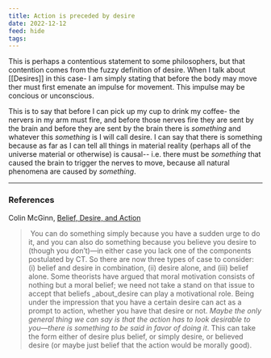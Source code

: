 ```yaml
---
title: Action is preceded by desire
date: 2022-12-12
feed: hide
tags:
---
```

This is perhaps a contentious statement to some philosophers, but that contention comes from the fuzzy definition of desire. When I talk about [[Desires]] in this case- I am simply stating that before the body may move ther must first emenate an impulse for movement. This impulse may be concious or unconscious. 

This is to say that before I can pick up my cup to drink my coffee- the nervers in my arm must fire, and before those nerves fire they are sent by the brain and before they are sent by the brain there is *something* and whatever this *something* is I will call desire. I can say that there is something because as far as I can tell all things in material reality (perhaps all of the universe material or otherwise) is causal-- i.e. there must be *something* that caused the brain to trigger the nerves to move, because all natural phenomena are caused by *something*. 

___
### References
Colin McGinn, [Belief, Desire, and Action](https://www.colinmcginn.net/belief-desire-and-action/)
> You can do something simply because you have a sudden urge to do it, and you can also do something because you believe you desire to (though you don’t)—in either case you lack one of the components postulated by CT. So there are now three types of case to consider: (i) belief and desire in combination, (ii) desire alone, and (iii) belief alone. Some theorists have argued that moral motivation consists of nothing but a moral belief; we need not take a stand on that issue to accept that beliefs _about_desire can play a motivational role. Being under the impression that you have a certain desire can act as a prompt to action, whether you have that desire or not. *Maybe the only general thing we can say is that the action has to look desirable to you—there is something to be said in favor of doing it*. This can take the form either of desire plus belief, or simply desire, or believed desire (or maybe just belief that the action would be morally good).
